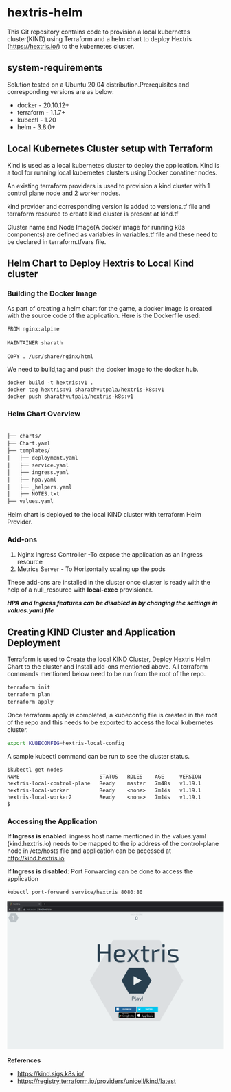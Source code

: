 # hextris-helm
This Git repository contains code to provision a local kubernetes cluster(KIND) using Terraform and a helm chart to deploy Hextris (https://hextris.io/) to the kubernetes cluster. 

## system-requirements
Solution tested on a Ubuntu 20.04 distribution.Prerequisites and corresponding versions are as below:

* docker - 20.10.12+
* terraform - 1.1.7+
* kubectl - 1.20
* helm - 3.8.0+

## Local Kubernetes Cluster setup with Terraform

Kind is used as a local kubernetes cluster to deploy the application. Kind is a tool for running local kubernetes clusters using Docker conatiner nodes. 

An existing terraform providers is used to provision a kind cluster with 1 control plane node and 2 worker nodes. 

kind provider and corresponding version is added to versions.tf file and terraform resource to create kind cluster is present at kind.tf

Cluster name and Node Image(A docker image for running k8s components) are defined as variables in variables.tf file and these need to be declared in terraform.tfvars file. 

## Helm Chart to Deploy Hextris to Local Kind cluster

### Building the Docker Image

As part of creating a helm chart for the game, a docker image is created with the source code of the application. Here is the Dockerfile used: 

```
FROM nginx:alpine

MAINTAINER sharath

COPY . /usr/share/nginx/html
```

We need to build,tag and push the docker image to the docker hub. 

```
docker build -t hextris:v1 .
docker tag hextris:v1 sharathvutpala/hextris-k8s:v1
docker push sharathvutpala/hextris-k8s:v1
```
### Helm Chart Overview

``` bash

├── charts/
├── Chart.yaml
├── templates/
│   ├── deployment.yaml 
│   ├── service.yaml   
│   ├── ingress.yaml 
│   ├── hpa.yaml
│   ├── _helpers.yaml
│   ├── NOTES.txt 
├── values.yaml 

```
Helm chart is deployed to the local KIND cluster with terraform Helm Provider. 

### Add-ons

1. Nginx Ingress Controller -To expose the application as an Ingress resource
2. Metrics Server - To Horizontally scaling up the pods 

These add-ons are installed in the cluster once cluster is ready with the help of a null_resource with  **local-exec** provisioner. 

***HPA and Ingress features can be disabled in by changing the settings in values.yaml file***

## Creating KIND Cluster and Application Deployment

Terraform is used to Create the local KIND Cluster, Deploy Hextris Helm Chart to the cluster and Install add-ons mentioned above. All terraform commands mentioned below need to be run from the root of the repo. 

```bash
terraform init
terraform plan
terraform apply
```
Once terraform apply is completed, a kubeconfig file is created in the root of the repo and this needs to be exported to access the local kubernetes cluster. 

``` bash
export KUBECONFIG=hextris-local-config
```

A sample kubectl command can be run to see the cluster status. 
```
$kubectl get nodes
NAME                          STATUS   ROLES    AGE     VERSION
hextris-local-control-plane   Ready    master   7m48s   v1.19.1
hextris-local-worker          Ready    <none>   7m14s   v1.19.1
hextris-local-worker2         Ready    <none>   7m14s   v1.19.1
$
```


### Accessing the Application

**If Ingress is enabled**:  ingress host name mentioned in the values.yaml (kind.hextris.io) needs to be mapped to the ip address of the control-plane node in /etc/hosts file and application can be accessed at http://kind.hextris.io

**If Ingress is disabled**: Port Forwarding can be done to access the application 

```
kubectl port-forward service/hextris 8080:80
```

![This is an image](./hextris_on_kind.png)


**References**

* https://kind.sigs.k8s.io/
* https://registry.terraform.io/providers/unicell/kind/latest